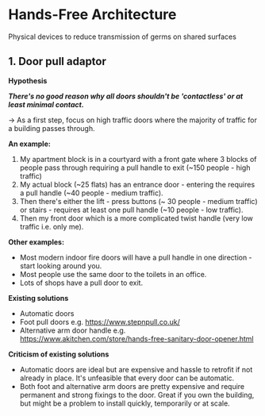 # Hands-Free Architecture
Physical devices to reduce transmission of germs on shared surfaces

## 1. Door pull adaptor

**Hypothesis**

**_There's no good reason why all doors shouldn't be 'contactless' or at least minimal contact._** 

-> As a first step, focus on high traffic doors where the majority of traffic for a building passes through. 

**An example:**

1. My apartment block is in a courtyard with a front gate where 3 blocks of people pass through requiring a pull handle to exit (~150 people - high traffic)
2. My actual block (~25 flats) has an entrance door - entering the requires a pull handle (~40 people - medium traffic).
3. Then there's either the lift - press buttons (~ 30 people - medium traffic) or stairs - requires at least one pull handle (~10 people - low traffic).
4. Then my front door which is a more complicated twist handle (very low traffic i.e. only me).

**Other examples:**

- Most modern indoor fire doors will have a pull handle in one direction - start looking around you.
- Most people use the same door to the toilets in an office. 
- Lots of shops have a pull door to exit.

**Existing solutions**

- Automatic doors 
- Foot pull doors e.g. https://www.stepnpull.co.uk/
- Alternative arm door handle e.g. https://www.akitchen.com/store/hands-free-sanitary-door-opener.html

**Criticism of existing solutions**

- Automatic doors are ideal but are expensive and hassle to retrofit if not already in place. It's unfeasible that every door can be automatic.
- Both foot and alternative arm doors are pretty expensive and require permanent and strong fixings to the door. Great if you own the building, but might be a problem to install quickly, temporarily or at scale.


